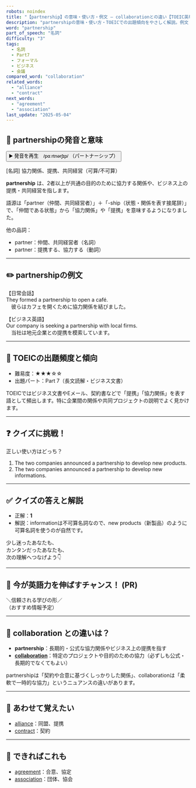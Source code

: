 ```yaml
---
robots: noindex
title: "【partnership】の意味・使い方・例文 ― collaborationとの違い【TOEIC英単語】"
description: "partnershipの意味・使い方・TOEICでの出題傾向をやさしく解説。例文・クイズ付きでcollaborationとの違いもわかりやすく学べます。"
word: "partnership"
part_of_speech: "名詞"
difficulty: "3"
tags:
  - 名詞
  - Part7
  - フォーマル
  - ビジネス
  - 会議
compared_word: "collaboration"
related_words:
  - "alliance"
  - "contract"
next_words:
  - "agreement"
  - "association"
last_update: "2025-05-04"
---
```


## 🔰 partnershipの発音と意味

<button class="play-audio" onclick="playTTS('partnership')">
  <span class="play-audio-main">
    ▶️ 発音を再生　/pɑːrtnərʃɪp/
  </span>
  <span class="play-audio-sub">
    （パートナーシップ）
  </span>
</button>

[名詞] 協力関係、提携、共同経営（可算/不可算）

**partnership** は、2者以上が共通の目的のために協力する関係や、ビジネス上の提携・共同経営を指します。

語源は「partner（仲間、共同経営者）」＋「-ship（状態・関係を表す接尾辞）」で、「仲間である状態」から「協力関係」や「提携」を意味するようになりました。

他の品詞：  
- partner：仲間、共同経営者（名詞）
- partner：提携する、協力する（動詞）

---

## ✏️ partnershipの例文

【日常会話】  
They formed a partnership to open a café.  
　彼らはカフェを開くために協力関係を結びました。

【ビジネス英語】  
Our company is seeking a partnership with local firms.  
　当社は地元企業との提携を模索しています。

---

## 🎯 TOEICの出題頻度と傾向

- 難易度：★★★☆☆
- 出題パート：Part 7（長文読解・ビジネス文書）

TOEICではビジネス文書やEメール、契約書などで「提携」「協力関係」を表す語として頻出します。特に企業間の関係や共同プロジェクトの説明でよく見かけます。

---

## ❓ クイズに挑戦！

正しい使い方はどっち？

1. The two companies announced a partnership to develop new products.  
2. The two companies announced a partnership to develop new informations.

---

## ✅ クイズの答えと解説

- 正解：**1**
- 解説：informationは不可算名詞なので、new products（新製品）のように可算名詞を使うのが自然です。

少し迷ったあなたも、  
カンタンだったあなたも、  
次の理解へつなげよう👇️

---

## 🚀 今が英語力を伸ばすチャンス！ (PR)

<div class="info-center">
＼信頼される学びの形／<br>  
（おすすめ情報予定）
</div>

---

## 🤔  collaboration との違いは？

- **partnership**：長期的・公式な協力関係やビジネス上の提携を指す
- **[collaboration](/word/collaboration/)**：特定のプロジェクトや目的のための協力（必ずしも公式・長期的でなくてもよい）

partnershipは「契約や合意に基づくしっかりした関係」、collaborationは「柔軟で一時的な協力」というニュアンスの違いがあります。

---

## 🧩 あわせて覚えたい

- [alliance](/word/alliance/)：同盟、提携
- [contract](/word/contract/)：契約

---

## 📖 できればこれも

- [agreement](/word/agreement/)：合意、協定
- [association](/word/association/)：団体、協会

<!-- cvid: aid34_bid44 -->
